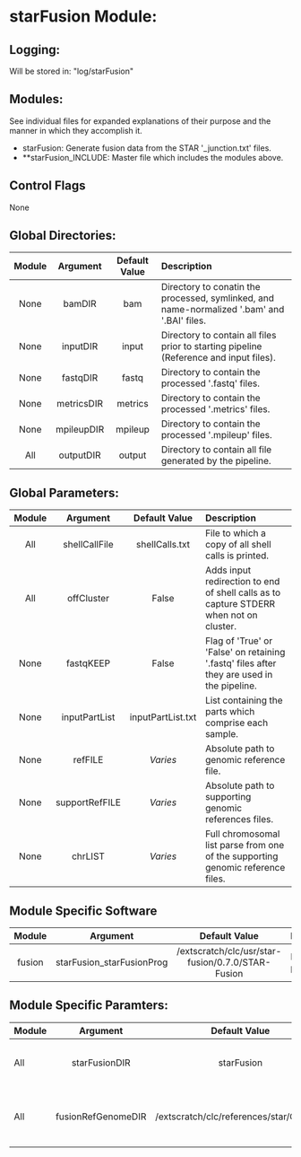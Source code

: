# starFusion Module:

## Logging:
Will be stored in: "log/starFusion"

## Modules:
See individual files for expanded explanations of their purpose and the manner in which they accomplish it.
* starFusion: Generate fusion data from the STAR '_junction.txt' files.
* **starFusion_INCLUDE: Master file which includes the modules above.

## Control Flags
None

## Global Directories:
Module | Argument | Default Value | Description
:--------: | :--------: | :--------: | :--------
None | bamDIR | bam | Directory to conatin the processed, symlinked, and name-normalized '.bam' and '.BAI' files.
None | inputDIR | input | Directory to contain all files prior to starting pipeline (Reference and input files).
None | fastqDIR | fastq | Directory to contain the processed '.fastq' files.
None | metricsDIR | metrics | Directory to contain the processed '.metrics' files.
None | mpileupDIR | mpileup | Directory to contain the processed '.mpileup' files.
All | outputDIR | output | Directory to contain all file generated by the pipeline.

## Global Parameters:
Module | Argument | Default Value | Description
:--------: | :--------: | :--------: | :--------
All | shellCallFile | shellCalls.txt | File to which a copy of all shell calls is printed.
All | offCluster | False | Adds input redirection to end of shell calls as to capture STDERR when not on cluster.
None | fastqKEEP | False | Flag of 'True' or 'False' on retaining '.fastq' files after they are used in the pipeline.
None | inputPartList | inputPartList.txt | List containing the parts which comprise each sample.
None | refFILE | *Varies* | Absolute path to genomic reference file.
None | supportRefFILE | *Varies* | Absolute path to supporting genomic references files.
None | chrLIST | *Varies* | Full chromosomal list parse from one of the supporting genomic reference files.

## Module Specific Software
Module | Argument | Default Value | Description
:--------: | :--------: | :--------: | :--------
fusion | starFusion_starFusionProg | /extscratch/clc/usr/star-fusion/0.7.0/STAR-Fusion | Program path.

## Module Specific Paramters:
Module | Argument | Default Value | Description
:--------- | :--------: | :--------: | :--------
All | starFusionDIR | starFusion | Directory to store logging files.
All | fusionRefGenomeDIR | /extscratch/clc/references/star/GRCh37 | Path to directory containing reference files.
